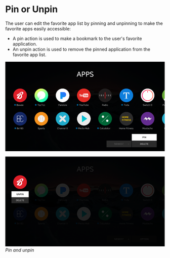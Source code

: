 # Pin or Unpin

The user can edit the favorite app list by pinning and unpinning to make the favorite apps easily accessible:

-   A pin action is used to make a bookmark to the user's favorite application.
-   An unpin action is used to remove the pinned application from the favorite app list.



![pin and unpin 1](media/pt_17_pin_and_unpin_1_re-850x478.png)

![pin and unpin 2](media/pt_17_pin_and_unpin_2_re-850x478.png)<br>
*Pin and unpin*
